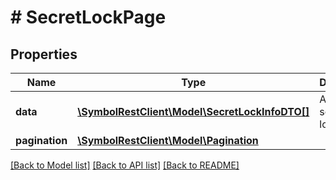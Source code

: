 # # SecretLockPage

## Properties

Name | Type | Description | Notes
------------ | ------------- | ------------- | -------------
**data** | [**\SymbolRestClient\Model\SecretLockInfoDTO[]**](SecretLockInfoDTO.md) | Array of secret locks. |
**pagination** | [**\SymbolRestClient\Model\Pagination**](Pagination.md) |  |

[[Back to Model list]](../../README.md#models) [[Back to API list]](../../README.md#endpoints) [[Back to README]](../../README.md)
